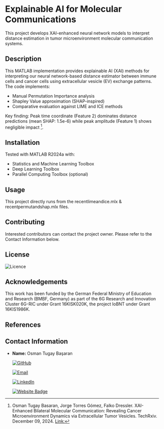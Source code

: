 # Explainable AI for Molecular Communications
This project develops XAI-enhanced neural network models to interpret distance estimation in tumor microenvironment molecular communication systems.

## Description
This MATLAB implementation provides explainable AI (XAI) methods for interpreting our neural network-based distance estimator between immune cells and cancer cells using extracellular vesicle (EV) exchange patterns. The code implements:
- Manual Permutation Importance analysis
- Shapley Value approximation (SHAP-inspired)
- Comparative evaluation against LIME and ICE methods

Key finding: Peak time coordinate (Feature 2) dominates distance predictions (mean SHAP: 1.5e-6) while peak amplitude (Feature 1) shows negligible impact [^1].

## Installation
Tested with MATLAB R2024a with:
- Statistics and Machine Learning Toolbox
- Deep Learning Toolbox
- Parallel Computing Toolbox (optional)


## Usage

This project directly runs from the recentlimeandice.mlx & recentpermutandshap.mlx files.


## Contributing
Interested contributors can contact the project owner. Please refer to the Contact Information below.

## License
![Licence](https://img.shields.io/github/license/larymak/Python-project-Scripts)

## Acknowledgements
This work has been funded by the German Federal Ministry of Education and Research (BMBF, Germany) as part of the 6G Research and Innovation Cluster 6G-RIC under Grant 16KISK020K, the project IoBNT under Grant 16KIS1986K.

## References
[^1]: Osman Tugay Basaran, Jorge Torres Gómez, Falko Dressler. XAI-Enhanced Bilateral Molecular Communication: Revealing Cancer Microenvironment Dynamics via Extracellular Tumor Vesicles. TechRxiv. December 09, 2024. [Link:]([https://img.shields.io/github/license/larymak/Python-project-Scripts](https://www.techrxiv.org/users/864244/articles/1245814-xai-enhanced-bilateral-molecular-communication-revealing-cancer-microenvironment-dynamics-via-extracellular-tumor-vesicles))

## Contact Information

- **Name:** Osman Tugay Başaran

    [![GitHub](https://img.shields.io/badge/GitHub-181717?logo=github)](https://github.com/TUGAY_USER)

    [![Email](https://img.shields.io/badge/Email-email-D14836?logo=gmail&logoColor=white)](mailto:basaran@ccs-labs.org)

    [![LinkedIn](https://img.shields.io/badge/LinkedIn-osmantugaybasaran-blue?logo=linkedin&style=flat-square)](https://www.linkedin.com/in/osmantugaybasaran/)

    [![Website Badge](https://img.shields.io/badge/Website-Homepage-blue?logo=web)](https://www.tkn.tu-berlin.de/team/basaran/)

